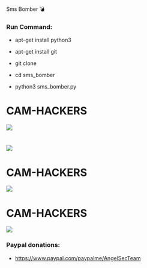 Sms Bomber 💣

<h3> Run Command: </h3>

* apt-get install python3

* apt-get install git

* git clone 

* cd sms_bomber

* python3 sms_bomber.py

# CAM-HACKERS

<img src="https://github.com/AngelSecurityTeam/Cam-Hackers/blob/master/cap01new.jpg">

#

<img src="https://github.com/AngelSecurityTeam/Cam-Hackers/blob/master/cap02new.jpg">

# CAM-HACKERS

<img src="https://github.com/AngelSecurityTeam/Cam-Hackers/blob/master/camfoto.png">

# CAM-HACKERS

<img src="https://github.com/AngelSecurityTeam/Cam-Hackers/blob/master/camfoto2.png">

<h3> Paypal donations: </h3>

* https://www.paypal.com/paypalme/AngelSecTeam
